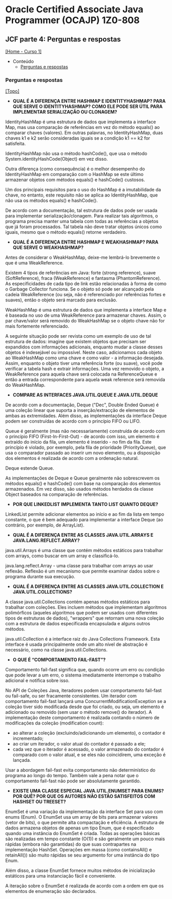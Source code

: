 # Oracle Certified Associate Java Programmer (OCAJP) 1Z0-808

## JCF parte 4: Perguntas e respostas
[[Home - Curso 1]](../../README.md#curso-1)<br />

- Conteúdo
  - [Perguntas e respostas](#perguntas-e-respostas)

### Perguntas e respostas
[[Topo]](#)<br />

- **QUAL É A DIFERENÇA ENTRE HASHMAP E IDENTITYHASHMAP? PARA QUE SERVE O IDENTITYHASHMAP? COMO ELE PODE SER ÚTIL PARA IMPLEMENTAR SERIALIZAÇÃO OU CLONAGEM?**

IdentityHashMap é uma estrutura de dados que implementa a interface Map, mas usa comparação de referências em vez do método equals() ao comparar chaves (valores). Em outras palavras, no IdentityHashMap, duas chaves k1 e k2 serão consideradas iguais se a condição k1 == k2 for satisfeita.

IdentityHashMap não usa o método hashCode(), que usa o método System.identityHashCode(Object) em vez disso.

Outra diferença (como consequência) é o melhor desempenho do IdentityHashMap em comparação com o HashMap se este último armazenar objetos com métodos equals() e hashCode() custosos.

Um dos principais requisitos para o uso do HashMap é a imutabilidade da chave, no entanto, este requisito não se aplica ao IdentityHashMap, que não usa os métodos equals() e hashCode().

De acordo com a documentação, tal estrutura de dados pode ser usada para implementar serialização/clonagem. Para realizar tais algoritmos, o programa precisa manter uma tabela com todas as referências a objetos que já foram processados. Tal tabela não deve tratar objetos únicos como iguais, mesmo que o método equals() retorne verdadeiro.

- **QUAL É A DIFERENÇA ENTRE HASHMAP E WEAKHASHMAP? PARA QUE SERVE O WEAKHASHMAP?**

Antes de considerar o WeakHashMap, deixe-me lembrá-lo brevemente o que é uma WeakReference.

Existem 4 tipos de referências em Java: forte (strong reference), suave (SoftReference), fraca (WeakReference) e fantasma (PhantomReference). As especificidades de cada tipo de link estão relacionadas à forma de como o Garbage Collector funciona. Se o objeto só pode ser alcançado pela cadeia WeakReference (ou seja, não é referenciado por referências fortes e suaves), então o objeto será marcado para exclusão.

WeakHashMap é uma estrutura de dados que implementa a interface Map e é baseada no uso de uma WeakReference para armazenar chaves. Assim, o par chave/valor será removido do WeakHashMap se o objeto chave não for mais fortemente referenciado.

A seguinte situação pode ser revista como um exemplo de uso de tal estrutura de dados: imagine que existem objetos que precisam ser expandidos com informações adicionais, enquanto mudar a classe desses objetos é indesejável ou impossível. Neste caso, adicionamos cada objeto ao WeakHashMap como uma chave e como valor - a informação desejada. Assim, enquanto o objeto tiver uma referência forte (ou suave), você pode verificar a tabela hash e extrair informações. Uma vez removido o objeto, a WeakReference para aquela chave será colocada na ReferenceQueue e então a entrada correspondente para aquela weak reference será removida do WeakHashMap.

- **COMPARE AS INTERFACES JAVA.UTIL.QUEUE E JAVA.UTIL.DEQUE**

De acordo com a documentação, Deque ("Dec", Double Ended Queue) é uma coleção linear que suporta a inserção/extracção de elementos de ambas as extremidades. Além disso, as implementações da interface Deque podem ser construídas de acordo com o princípio FIFO ou LIFO.

Queue é geralmente (mas não necessariamente) construída de acordo com o princípio FIFO (First-In-First-Out) - de acordo com isso, um elemento é extraído do início da fila, um elemento é inserido - no fim da fila. Este princípio é violado, por exemplo, pela fila de prioridade (PriorityQueue), que usa o comparador passado ao inserir um novo elemento, ou a disposição dos elementos é realizada de acordo com a ordenação natural.

Deque estende Queue.

As implementações de Deque e Queue geralmente não sobrescrevem os métodos equals() e hashCode() com base na comparação dos elementos armazenados. Em vez disso, são usados métodos herdados da classe Object baseados na comparação de referências.

- **POR QUE LINKEDLIST IMPLEMENTA TANTO LIST QUANTO DEQUE?**

LinkedList permite adicionar elementos ao início e ao fim da lista em tempo constante, o que é bem adequado para implementar a interface Deque (ao contrário, por exemplo, de ArrayList).

- **QUAL É A DIFERENÇA ENTRE AS CLASSES JAVA.UTIL.ARRAYS E JAVA.LANG.REFLECT.ARRAY?**

java.util.Arrays é uma classe que contém métodos estáticos para trabalhar com arrays, como buscar em um array e classificá-lo.

java.lang.reflect.Array - uma classe para trabalhar com arrays ao usar reflexão. Reflexão é um mecanismo que permite examinar dados sobre o programa durante sua execução.

- **QUAL É A DIFERENÇA ENTRE AS CLASSES JAVA.UTIL.COLLECTION E JAVA.UTIL.COLLECTIONS?**

A classe java.util.Collections contém apenas métodos estáticos para trabalhar com coleções. Eles incluem métodos que implementam algoritmos polimórficos (aqueles algoritmos que podem ser usados com diferentes tipos de estruturas de dados), "wrappers" que retornam uma nova coleção com a estrutura de dados especificada encapsulada e alguns outros métodos.

java.util.Collection é a interface raiz do Java Collections Framework. Esta interface é usada principalmente onde um alto nível de abstração é necessário, como na classe java.util.Collections.

- **O QUE É “COMPORTAMENTO FAIL-FAST”?**

Comportamento fail-fast significa que, quando ocorre um erro ou condição que pode levar a um erro, o sistema imediatamente interrompe o trabalho adicional e notifica sobre isso.

No API de Coleções Java, iteradores podem usar comportamento fail-fast ou fail-safe, ou ser fracamente consistentes. Um iterador com comportamento fail-fast lançará uma ConcurrentModificationException se a coleção tiver sido modificada desde que foi criado, ou seja, um elemento é adicionado ou removido (sem usar o método remove() do iterador). A implementação deste comportamento é realizada contando o número de modificações da coleção (modification count):

- ao alterar a coleção (excluindo/adicionando um elemento), o contador é incrementado;
- ao criar um iterador, o valor atual do contador é passado a ele;
- cada vez que o iterador é acessado, o valor armazenado do contador é comparado com o valor atual, e se eles não coincidirem, uma exceção é lançada.

Usar a abordagem fail-fast evita comportamento não determinístico do programa ao longo do tempo. Também vale a pena notar que o comportamento fail-fast não pode ser absolutamente garantido.

- **EXISTE UMA CLASSE ESPECIAL JAVA.UTIL.ENUMSET PARA ENUMS? POR QUÊ? POR QUE OS AUTORES NÃO ESTÃO SATISFEITOS COM HASHSET OU TREESET?**

EnumSet é uma variação da implementação da interface Set para uso com enums (Enum). O EnumSet usa um array de bits para armazenar valores (vetor de bits), o que permite alta compactação e eficiência. A estrutura de dados armazena objetos de apenas um tipo Enum, que é especificado quando uma instância do EnumSet é criada. Todas as operações básicas são realizadas em tempo constante (O(1)) e são geralmente um pouco mais rápidas (embora não garantidas) do que suas contrapartes na implementação HashSet. Operações em massa (como containsAll() e retainAll()) são muito rápidas se seu argumento for uma instância do tipo Enum.

Além disso, a classe EnumSet fornece muitos métodos de inicialização estáticos para uma instanciação fácil e conveniente.

A iteração sobre o EnumSet é realizada de acordo com a ordem em que os elementos de enumeração são declarados.
